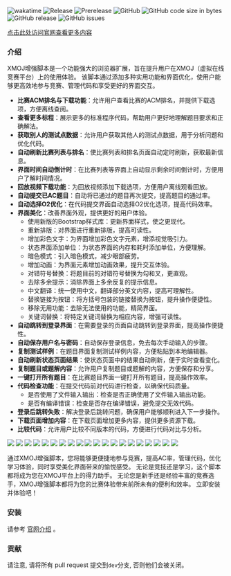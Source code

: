 ![wakatime](https://wakatime.com/badge/github/langningchen/XMOJ-Script.svg)
![Release](https://github.com/langningchen/XMOJ-Script/actions/workflows/Release.yml/badge.svg)
![Prerelease](https://github.com/langningchen/XMOJ-Script/actions/workflows/Prerelease.yml/badge.svg)
![GitHub](https://img.shields.io/github/license/langningchen/XMOJ-Script)
![GitHub code size in bytes](https://img.shields.io/github/languages/code-size/langningchen/XMOJ-Script)
![GitHub release](https://img.shields.io/github/v/release/langningchen/XMOJ-Script)
![GitHub issues](https://img.shields.io/github/issues/langningchen/XMOJ-Script)

[点击此处访问官网查看更多内容](https://web.xmoj-bbs.tech)

### 介绍

XMOJ增强脚本是一个功能强大的浏览器扩展，旨在提升用户在XMOJ（虚拟在线竞赛平台）上的使用体验。
该脚本通过添加多种实用功能和界面优化，使用户能够更高效地参与竞赛、管理代码和享受更好的界面交互。

- **比赛ACM排名与下载功能**：允许用户查看比赛的ACM排名，并提供下载选项，方便离线查阅。
- **查看更多标程**：展示更多的标准程序代码，帮助用户更好地理解题目要求和正确解法。
- **获取别人的测试点数据**：允许用户获取其他人的测试点数据，用于分析问题和优化代码。
- **自动刷新比赛列表与排名**：使比赛列表和排名页面自动定时刷新，获取最新信息。
- **界面时间自动倒计时**：在比赛列表等界面上自动显示剩余时间倒计时，方便用户了解时间情况。
- **回放视频下载功能**：为回放视频添加下载选项，方便用户离线观看回放。
- **自动提交已AC题目**：自动将已通过的题目再次提交，提高题目的通过率。
- **自动选择O2优化**：在代码提交界面自动选择O2优化选项，提高代码效率。
- **界面美化**：改善界面外观，提供更好的用户体验。
    - 使用新版的Bootstrap样式库：更新界面样式，使之更现代。
    - 重新排版：对界面进行重新排版，提高可读性。
    - 增加彩色文字：为界面增加彩色文字元素，增添视觉吸引力。
    - 状态界面添加单位：为状态界面的内存和耗时添加单位，方便理解。
    - 暗色模式：引入暗色模式，减少眼部疲劳。
    - 增加动画：为界面元素增加动画效果，提升交互体验。
    - 对错符号替换：将题目前的对错符号替换为勾和叉，更直观。
    - 去除多余提示：消除界面上多余反复的提示信息。
    - 中文翻译：统一使用中文，翻译部分英文内容，提高可理解性。
    - 替换链接为按钮：将方括号包装的链接替换为按钮，提升操作便捷性。
    - 移除无用功能：去除无法使用的功能，精简界面。
    - 关键词替换：将特定关键词替换为相应内容，增强可读性。
- **自动跳转到登录界面**：在需要登录的页面自动跳转到登录界面，提高操作便捷性。
- **自动保存用户名与密码**：自动保存登录信息，免去每次手动输入的步骤。
- **复制测试样例**：在题目界面复制测试样例内容，方便粘贴到本地编辑器。
- **自动刷新状态页面结果**：使状态页面中的结果自动刷新，便于实时查看变化。
- **复制题目或题解内容**：允许用户复制题目或题解的内容，方便保存和分享。
- **一键打开所有题目**：在比赛题目界面一键打开所有题目，提高操作效率。
- **代码检查功能**：在提交代码前对代码进行检查，以确保代码质量。
    - 是否使用了文件输入输出：检查是否正确使用了文件输入输出功能。
    - 是否有编译错误：检查是否存在编译错误，避免提交无效代码。
- **登录后跳转失败**：解决登录后跳转问题，确保用户能够顺利进入下一步操作。
- **下载页面增加内容**：在下载页面增加更多内容，提供更多资源下载。
- **比较代码**：允许用户比较不同版本的代码，方便进行代码对比与分析。

![](Image/01.png)
![](Image/02.png)
![](Image/03.png)
![](Image/04.png)
![](Image/05.png)
![](Image/06.png)
![](Image/07.png)
![](Image/08.png)
![](Image/09.png)
![](Image/10.png)
![](Image/11.png)
![](Image/12.png)
![](Image/13.png)
![](Image/14.png)
![](Image/15.png)
![](Image/16.png)
![](Image/17.png)
![](Image/18.png)
![](Image/19.png)
![](Image/20.png)

通过XMOJ增强脚本，您将能够更便捷地参与竞赛，提高AC率，管理代码，优化学习体验，同时享受美化界面带来的愉悦感受。
无论是竞技还是学习，这个脚本都将成为您在XMOJ平台上的得力助手。
无论您是新手还是经验丰富的竞赛选手，XMOJ增强脚本都将为您的比赛体验带来前所未有的便利和效率。
立即安装并体验吧！


### 安装
请参考 [官网介绍](https://web.xmoj-bbs.tech) 。

### 贡献
请注意, 请将所有 pull request 提交到`dev`分支, 否则他们会被关闭。
